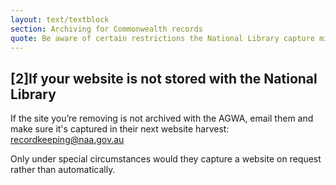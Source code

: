 ```yaml
---
layout: text/textblock
section: Archiving for Commonwealth records
quote: Be aware of certain restrictions the National Library capture might have.
---
```

## [2]If your website is not stored with the National Library
If the site you’re removing is not archived with the AGWA, email them and make sure it's captured in their next website harvest: [recordkeeping@naa.gov.au](mailto:recordkeeping@naa.gov.au)

Only under special circumstances would they capture a website on request rather than automatically.
